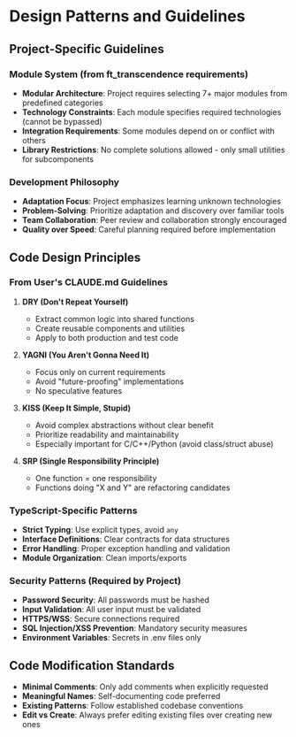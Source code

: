 # Design Patterns and Guidelines

## Project-Specific Guidelines

### Module System (from ft_transcendence requirements)

- **Modular Architecture**: Project requires selecting 7+ major modules from predefined categories
- **Technology Constraints**: Each module specifies required technologies (cannot be bypassed)
- **Integration Requirements**: Some modules depend on or conflict with others
- **Library Restrictions**: No complete solutions allowed - only small utilities for subcomponents

### Development Philosophy

- **Adaptation Focus**: Project emphasizes learning unknown technologies
- **Problem-Solving**: Prioritize adaptation and discovery over familiar tools
- **Team Collaboration**: Peer review and collaboration strongly encouraged
- **Quality over Speed**: Careful planning required before implementation

## Code Design Principles

### From User's CLAUDE.md Guidelines

1. **DRY (Don't Repeat Yourself)**
   - Extract common logic into shared functions
   - Create reusable components and utilities
   - Apply to both production and test code

2. **YAGNI (You Aren't Gonna Need It)**
   - Focus only on current requirements
   - Avoid "future-proofing" implementations
   - No speculative features

3. **KISS (Keep It Simple, Stupid)**
   - Avoid complex abstractions without clear benefit
   - Prioritize readability and maintainability
   - Especially important for C/C++/Python (avoid class/struct abuse)

4. **SRP (Single Responsibility Principle)**
   - One function = one responsibility
   - Functions doing "X and Y" are refactoring candidates

### TypeScript-Specific Patterns

- **Strict Typing**: Use explicit types, avoid `any`
- **Interface Definitions**: Clear contracts for data structures
- **Error Handling**: Proper exception handling and validation
- **Module Organization**: Clean imports/exports

### Security Patterns (Required by Project)

- **Password Security**: All passwords must be hashed
- **Input Validation**: All user input must be validated
- **HTTPS/WSS**: Secure connections required
- **SQL Injection/XSS Prevention**: Mandatory security measures
- **Environment Variables**: Secrets in .env files only

## Code Modification Standards

- **Minimal Comments**: Only add comments when explicitly requested
- **Meaningful Names**: Self-documenting code preferred
- **Existing Patterns**: Follow established codebase conventions
- **Edit vs Create**: Always prefer editing existing files over creating new ones
